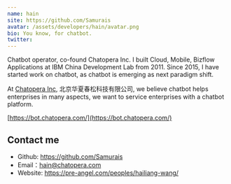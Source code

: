 ```yaml
---
name: hain
site: https://github.com/Samurais
avatar: /assets/developers/hain/avatar.png
bio: You know, for chatbot.
twitter: 
---
```


Chatbot operator, co-found Chatopera Inc. I built Cloud, Mobile, Bizflow Applications at IBM China Development Lab from 2011. Since 2015, I have started work on chatbot, as chatbot is emerging as next paradigm shift.

At [Chatopera Inc](https://www.chatopera.com/), 北京华夏春松科技有限公司, we believe chatbot helps enterprises in many aspects, we want to service enterprises with a chatbot platform.

[https://bot.chatopera.com/](https://bot.chatopera.com/)

## Contact me

- Github: <https://github.com/Samurais>
- Email：<hain@chatopera.com>
- Website: <https://pre-angel.com/peoples/hailiang-wang/>
